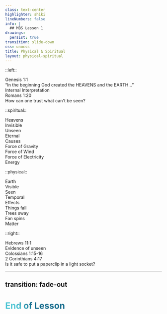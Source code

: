 ```yaml
---
class: text-center
highlighter: shiki
lineNumbers: false
info: |
  ## MBS Lesson 1
drawings:
  persist: true
transition: slide-down
css: unocss
title: Physical & Spiritual
layout: physical-spiritual
---
```


::left::

<div v-click='1'>
  Genesis 1:1
</div>
<div v-click='2' class='text-xs group/ii'>
  “In the beginning God created the 
  <span class='group/ii'>HEAVENS</span> and the <span>EARTH</span>...”</div>
  <div v-click='3' class='ii-btn'>
    <game-icons:archive-research class="ii-ion" /> Internal Interpretation
  </div>
  <div v-click='14' class='m-t-5'>
    Romans 1:20 <br/>
  <span 
    v-click='15' 
    class='italic font-light text-base align-text-top'>
      How can one trust what can't be seen?
    </span>
  </div>

::spiritual::

<div v-click='4'>
  Heavens
</div>
<div v-click='6'>
  Invisible
</div>
<div v-click='10'>
  Unseen
</div>
<div v-click='11'>
  Eternal
</div>

<div v-click='24' v-motion-roll-right v-if='$slidev.nav.clicks >= 24' class='brick'>
    Causes
</div>
<div v-click='22' font='normal' m='t-9' pos='relative' z='2'>
  Force of Gravity
</div>
<div v-click='20' font='normal' pos='relative' z='2'>
  Force of Wind
</div>
<div v-click='18' font='normal' m='t-1' pos='relative' text='2xl' z='2'>
  Force of Electricity
</div>
<div v-click='25' bg="white" m='b-15' p='b-28 t-1' pos='absolute' w='full' z='1'>
    Energy
</div>

::physical::

<div v-click='4'>
  Earth
</div>
<div v-click='6'>
  Visible
</div>
<div v-click='8'>
  Seen
</div>
<div v-click='9'>
  Temporal
</div>

<div v-click='23' v-motion-roll-right v-if='$slidev.nav.clicks >= 23' class='brick'>
  Effects
</div>
<arrow v-click="3" x1='400' y1='420' x2='230' y2='330' color='#564' width='after' arrowSize='1' />
<div v-click='21' class='relative m-t-9 z-2 font-normal'>
  Things fall
</div>
<div v-click='19' class='relative z-2 font-normal'>
  Trees sway
</div>
<div v-click='17' class='relative z-2 font-normal'>
  Fan spins
</div>
<div v-click='26' class='brick'>
  Matter
</div>

::right::

<div v-click='12'>
  Hebrews 11:1 <br/>
  <span v-click='13' 
    class='italic font-light text-base align-text-top'>
    Evidence of unseen</span>
</div>
<div v-click='5'>Colossians 1:15-16</div>
<div v-click='7'>2 Corinthians 4:17</div>
<div v-click='16' 
  class='italic font-light text-base align-text-top m-t-5'>
  Is it safe to put a paperclip in a light socket? 
</div>

<!--
The last comment block of each slide will be treated as slide notes. It will be visible and editable in Presenter Mode along with the slide. [Read more in the docs](https://sli.dev/guide/syntax.html#notes)
-->

<style>
  .brick {
    @apply bg-white p-b-28 p-t-1 absolute w-full m-b-15 z-1
  }
</style>

---

## transition: fade-out

# End of Lesson

<br>
<br>

<style>
h1 {
  background-color: #2B90B6;
  background-image: linear-gradient(45deg, #4EC5D4 10%, #146b8c 20%);
  background-size: 100%;
  -webkit-background-clip: text;
  -moz-background-clip: text;
  -webkit-text-fill-color: transparent;
  -moz-text-fill-color: transparent;
}
</style>

<!--
Here is another comment.
-->
